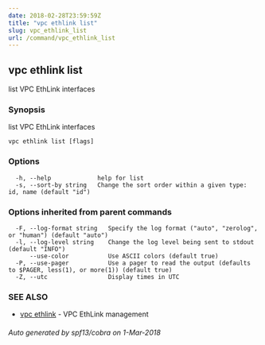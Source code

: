 ```yaml
---
date: 2018-02-28T23:59:59Z
title: "vpc ethlink list"
slug: vpc_ethlink_list
url: /command/vpc_ethlink_list
---
```

## vpc ethlink list

list VPC EthLink interfaces

### Synopsis


list VPC EthLink interfaces

```
vpc ethlink list [flags]
```

### Options

```
  -h, --help             help for list
  -s, --sort-by string   Change the sort order within a given type: id, name (default "id")
```

### Options inherited from parent commands

```
  -F, --log-format string   Specify the log format ("auto", "zerolog", or "human") (default "auto")
  -l, --log-level string    Change the log level being sent to stdout (default "INFO")
      --use-color           Use ASCII colors (default true)
  -P, --use-pager           Use a pager to read the output (defaults to $PAGER, less(1), or more(1)) (default true)
  -Z, --utc                 Display times in UTC
```

### SEE ALSO
* [vpc ethlink](/command/vpc_ethlink)	 - VPC EthLink management

###### Auto generated by spf13/cobra on 1-Mar-2018
